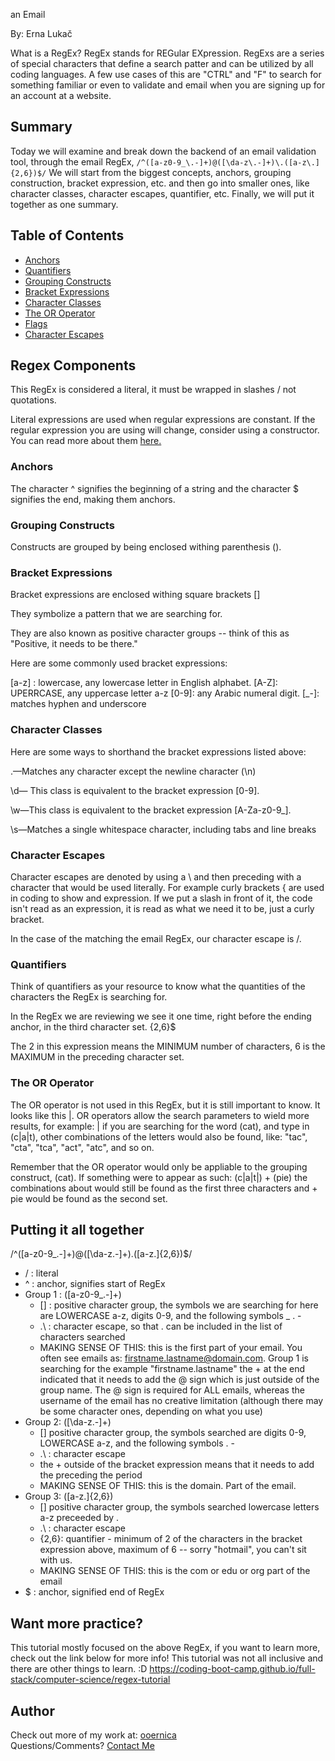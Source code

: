 an Email

By: Erna Lukač

What is a RegEx? RegEx stands for REGular EXpression. RegExs are a series of special characters that define a search patter and can be utilized by all coding languages. A few use cases of this are "CTRL" and "F" to search for something familiar or even to validate and email when you are signing up for an account at a website. 

## Summary

Today we will examine and break down the backend of an email validation tool, through the email RegEx, `/^([a-z0-9_\.-]+)@([\da-z\.-]+)\.([a-z\.]{2,6})$/`
We will start from the biggest concepts, anchors, grouping construction, bracket expression, etc. and then go into smaller ones, like character classes, character escapes, quantifier, etc. Finally, we will put it together as one summary. 

## Table of Contents

- [Anchors](#anchors)
- [Quantifiers](#quantifiers)
- [Grouping Constructs](#grouping-constructs)
- [Bracket Expressions](#bracket-expressions)
- [Character Classes](#character-classes)
- [The OR Operator](#the-or-operator)
- [Flags](#flags)
- [Character Escapes](#character-escapes)

## Regex Components

This RegEx is considered a literal, it must be wrapped in slashes / not quotations. 

Literal expressions are used when regular expressions are constant. If the regular expression you are using will change, consider using a constructor. You can read more about them [here.](https://developer.mozilla.org/en-US/docs/Web/JavaScript/Reference/Global_Objects/RegExp)

### Anchors

The character ^ signifies the beginning of a string and the character $ signifies the end, making them anchors. 

### Grouping Constructs

Constructs are grouped by being enclosed withing parenthesis ().

### Bracket Expressions

Bracket expressions are enclosed withing square brackets []

They symbolize a pattern that we are searching for.

They are also known as positive character groups -- think of this as "Positive, it needs to be there." 

Here are some commonly used bracket expressions:

[a-z] : lowercase, any lowercase letter in English alphabet.
[A-Z]: UPERRCASE, any uppercase letter a-z
[0-9]: any Arabic numeral digit. 
[_-]: matches hyphen and underscore

### Character Classes

Here are some ways to shorthand the bracket expressions listed above: 

.—Matches any character except the newline character (\n)

\d— This class is equivalent to the bracket expression [0-9].

\w—This class is equivalent to the bracket expression [A-Za-z0-9_].

\s—Matches a single whitespace character, including tabs and line breaks

### Character Escapes

Character escapes are denoted by using a \ and then preceding with a character that would be used literally. For example curly brackets { are used in coding to show and expression.
If we put a slash in front of it, the code isn't read as an expression, it is read as what we need it to be, just a curly bracket. 

In the case of the matching the email RegEx, our character escape is /. 

### Quantifiers

Think of quantifiers as your resource to know what the quantities of the characters the RegEx is searching for. 

In the RegEx we are reviewing we see it one time, right before the ending anchor, in the third character set. {2,6}$

The 2 in this expression means the MINIMUM number of characters, 6 is the MAXIMUM in the preceding character set. 

### The OR Operator

The OR operator is not used in this RegEx, but it is still important to know. It looks like this |. OR operators allow the search parameters to wield more results, for example: |
if you are searching for the word (cat), and type in (c|a|t), other combinations of the letters would also be found, like: "tac", "cta", "tca", "act", "atc", and so on.

Remember that the OR operator would only be appliable to the grouping construct, (cat). If something were to appear as such: (c|a|t|) + (pie) the combinations about would still be found as the first three characters and + pie would be found as the second set. 

## Putting it all together

/^([a-z0-9_\.-]+)@([\da-z\.-]+)\.([a-z\.]{2,6})$/

- / : literal 
- ^ : anchor, signifies start of RegEx
- Group 1 : ([a-z0-9_\.-]+)
    - [] : positive character group, the symbols we are searching for here are LOWERCASE a-z, digits 0-9, and the following symbols _ . - 
    - .\ : character escape, so that . can be included in the list of characters searched 
    - MAKING SENSE OF THIS: this is the first part of your email. You often see emails as: firstname.lastname@domain.com. Group 1 is searching for the example "firstname.lastname" the + at the end indicated that it needs to add the @ sign which is just outside of the group name. The @ sign is required for ALL emails, whereas the username of the email has no creative limitation (although there may be some character ones, depending on what you use)
- Group 2: ([\da-z\.-]+)
    - [] positive character group, the symbols searched are digits 0-9, LOWERCASE a-z, and the following symbols . - 
    - .\ : character escape
    - the + outside of the bracket expression means that it needs to add the preceding the period 
    - MAKING SENSE OF THIS: this is the domain. Part of the email.
- Group 3: ([a-z\.]{2,6})
    - [] positive character group, the symbols searched lowercase letters a-z preceeded by . 
    - .\ : character escape
    - {2,6}: quantifier - minimum of 2 of the characters in the bracket expression above, maximum of 6 -- sorry "hotmail", you can't sit with us. 
    - MAKING SENSE OF THIS: this is the com or edu or org part of the email
- $ : anchor, signified end of RegEx

## Want more practice?

This tutorial mostly focused on the above RegEx, if you want to learn more, check out the link below for more info! This tutorial was not all inclusive and there are other things to learn. :D
https://coding-boot-camp.github.io/full-stack/computer-science/regex-tutorial

## Author

Check out more of my work at: [ooernica](https://www.github.com/ooernica)  
Questions/Comments? [Contact Me](mailto:e.lukac@outlook.com)

